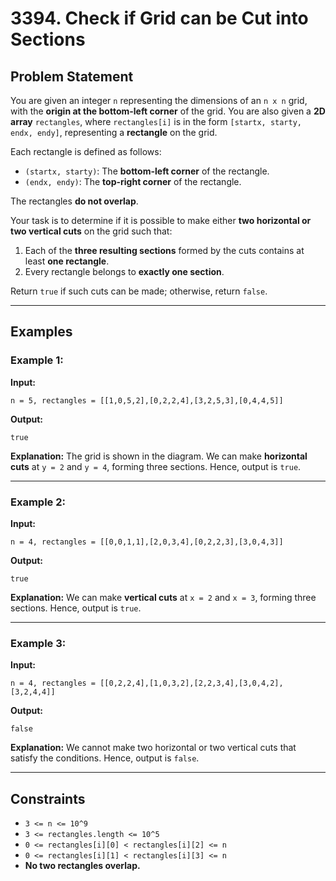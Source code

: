 # 3394. Check if Grid can be Cut into Sections

## Problem Statement

You are given an integer `n` representing the dimensions of an `n x n` grid, with the **origin at the bottom-left corner** of the grid. You are also given a **2D array** `rectangles`, where `rectangles[i]` is in the form `[startx, starty, endx, endy]`, representing a **rectangle** on the grid.

Each rectangle is defined as follows:
- `(startx, starty)`: The **bottom-left corner** of the rectangle.
- `(endx, endy)`: The **top-right corner** of the rectangle.

The rectangles **do not overlap**.

Your task is to determine if it is possible to make either **two horizontal or two vertical cuts** on the grid such that:
1. Each of the **three resulting sections** formed by the cuts contains at least **one rectangle**.
2. Every rectangle belongs to **exactly one section**.

Return `true` if such cuts can be made; otherwise, return `false`.

---

## Examples

### Example 1:
**Input:**
```text
n = 5, rectangles = [[1,0,5,2],[0,2,2,4],[3,2,5,3],[0,4,4,5]]
```
**Output:**
```text
true
```
**Explanation:**
The grid is shown in the diagram. We can make **horizontal cuts** at `y = 2` and `y = 4`, forming three sections. Hence, output is `true`.

---

### Example 2:
**Input:**
```text
n = 4, rectangles = [[0,0,1,1],[2,0,3,4],[0,2,2,3],[3,0,4,3]]
```
**Output:**
```text
true
```
**Explanation:**
We can make **vertical cuts** at `x = 2` and `x = 3`, forming three sections. Hence, output is `true`.

---

### Example 3:
**Input:**
```text
n = 4, rectangles = [[0,2,2,4],[1,0,3,2],[2,2,3,4],[3,0,4,2],[3,2,4,4]]
```
**Output:**
```text
false
```
**Explanation:**
We cannot make two horizontal or two vertical cuts that satisfy the conditions. Hence, output is `false`.

---

## Constraints
- `3 <= n <= 10^9`
- `3 <= rectangles.length <= 10^5`
- `0 <= rectangles[i][0] < rectangles[i][2] <= n`
- `0 <= rectangles[i][1] < rectangles[i][3] <= n`
- **No two rectangles overlap.**